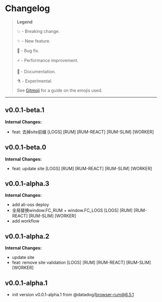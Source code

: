 # Changelog

> **Legend**
>
> 💥 - Breaking change.
>
> ✨ - New feature.
>
> 🐛 - Bug fix.
>
> ⚡️ - Performance improvement.
>
> 📝 - Documentation.
>
> ⚗ - Experimental.
>
> See [Gitmoji](https://gitmoji.dev/) for a guide on the emojis used.

---

## v0.0.1-beta.1

**Internal Changes:**

- feat: 去掉site前缀 [LOGS] [RUM] [RUM-REACT] [RUM-SLIM] [WORKER]

## v0.0.1-beta.0

**Internal Changes:**

- feat: update site [LOGS] [RUM] [RUM-REACT] [RUM-SLIM] [WORKER]

## v0.0.1-alpha.3

**Internal Changes:**

- add ali-oss deploy
- 全局替换window.FC_RUM + window.FC_LOGS [LOGS] [RUM] [RUM-REACT] [RUM-SLIM] [WORKER]
- add workflow

## v0.0.1-alpha.2

**Internal Changes:**

- update site
- feat: remove site validation [LOGS] [RUM] [RUM-REACT] [RUM-SLIM] [WORKER]

## v0.0.1-alpha.1

- init version v0.0.1-alpha.1 from @datadog/browser-rum@6.5.1
